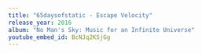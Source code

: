 ```yaml
---
title: "65daysofstatic - Escape Velocity"
release_year: 2016
album: "No Man's Sky: Music for an Infinite Universe"
youtube_embed_id: BcNJq2KSjGg
---
```

